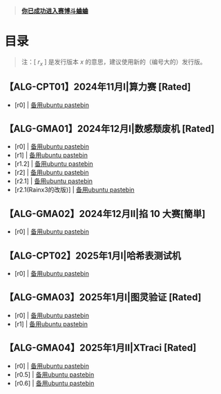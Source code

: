 > [**你已成功进入赛博斗蛐蛐**](https://www.luogu.com.cn/paste/bk5ovhzr)

# 目录

> 注：[ $r_x$ ] 是发行版本 $x$ 的意思，建议使用新的（编号大的）发行版。

## 【ALG-CPT01】2024年11月Ⅰ|算力赛 [Rated]
- [r0] | [备用ubuntu pastebin](https://pastebin.ubuntu.com/p/NhVB2HFxHx/)

## 【ALG-GMA01】2024年12月Ⅰ|数感颓废机 [Rated]

- [r0] | [备用ubuntu pastebin](https://pastebin.ubuntu.com/p/sCVnxDRwV3/)
- [r1] | [备用ubuntu pastebin](https://pastebin.ubuntu.com/p/f5vHJVK36n/)
- [r1.2] | [备用ubuntu pastebin](https://pastebin.ubuntu.com/p/YWRtxTxVwM/)
- [r2] | [备用ubuntu pastebin](https://pastebin.ubuntu.com/p/8WxJT65TcC/)
- [r2.1] | [备用ubuntu pastebin](https://pastebin.ubuntu.com/p/KmhhKQ3zbf/)
- [r2.1(Rainx3的改版)] | [备用ubuntu pastebin](https://www.luogu.com.cn/paste/hsfemoyw)


## 【ALG-GMA02】2024年12月Ⅱ|掐 10 大赛[簡単]
- [r0] | [备用ubuntu pastebin](https://pastebin.ubuntu.com/p/FmySnNfT98/)

## 【ALG-CPT02】2025年1月Ⅰ|哈希表测试机
- [r0] | [备用ubuntu pastebin](https://pastebin.ubuntu.com/p/PgfpTWwBNt/)

## 【ALG-GMA03】2025年1月Ⅰ|图灵验证 [Rated]
- [r0] | [备用ubuntu pastebin](https://pastebin.ubuntu.com/p/bR4QHHX7Yq/)
- [r1] | [备用ubuntu pastebin](https://pastebin.ubuntu.com/p/2kDf6xGVV5/)


## 【ALG-GMA04】2025年1月Ⅱ|XTraci [Rated]
- [r0] | [备用ubuntu pastebin](https://pastebin.ubuntu.com/p/8qsFNMyfQw/)
- [r0.5] | [备用ubuntu pastebin](https://pastebin.ubuntu.com/p/tpTG8BMkVY/)
- [r0.6] | [备用ubuntu pastebin](https://pastebin.ubuntu.com/p/YdrmDrNmgZ/)

